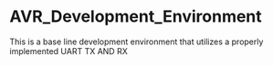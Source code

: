 # AVR_Development_Environment
This is a base line development environment that utilizes a properly implemented UART TX AND RX
